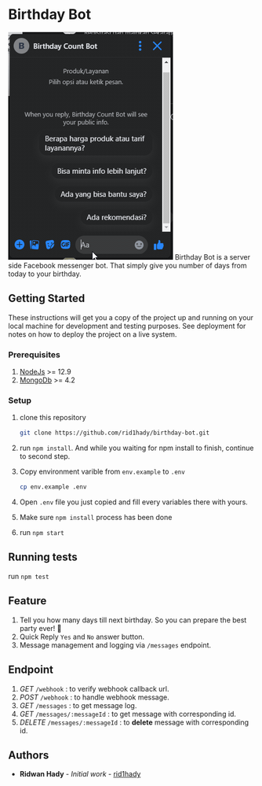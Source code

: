 # Birthday Bot

![Demo](img/demo.gif)
Birthday Bot is a server side Facebook messenger bot. That simply give you number of days from today to your birthday.

## Getting Started

These instructions will get you a copy of the project up and running on your local machine for development and testing purposes. See deployment for notes on how to deploy the project on a live system.

### Prerequisites

1. [NodeJs](https://nodejs.org/en/download/) >= 12.9
2. [MongoDb](https://www.mongodb.com/) >= 4.2

### Setup

1. clone this repository

    ```bash
    git clone https://github.com/rid1hady/birthday-bot.git
    ```

2. run `npm install`. And while you waiting for npm install to finish, continue to second step.
3. Copy environment varible from `env.example` to `.env`

    ```bash
    cp env.example .env
    ```

4. Open `.env` file you just copied and fill every variables there with yours.
5. Make sure `npm install` process has been done
6. run `npm start`

## Running tests

run `npm test`

## Feature

1. Tell you how many days till next birthday. So you can prepare the best party ever! 🍻
2. Quick Reply `Yes` and `No` answer button.
3. Message management and logging via `/messages` endpoint.

## Endpoint

1. *GET* `/webhook` : to verify webhook callback url.
2. *POST* `/webhook` : to handle webhook message.
3. *GET* `/messages` : to get message log.
4. *GET* `/messages/:messageId` : to get message with corresponding id.
5. *DELETE* `/messages/:messageId` : to **delete** message with corresponding id.

## Authors

* **Ridwan Hady** - *Initial work* - [rid1hady](https://github.com/rid1hady)
